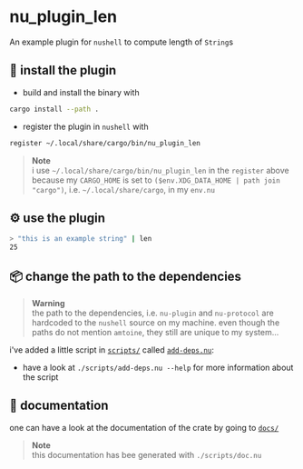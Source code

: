 # nu_plugin_len
An example plugin for `nushell` to compute length of `String`s

## :open_file_folder: install the plugin
- build and install the binary with
```bash
cargo install --path .
```
- register the plugin in `nushell` with
```bash
register ~/.local/share/cargo/bin/nu_plugin_len
```

> **Note**  
> i use `~/.local/share/cargo/bin/nu_plugin_len` in the `register`
> above because my `CARGO_HOME` is set to `($env.XDG_DATA_HOME | path join "cargo")`,
> i.e. `~/.local/share/cargo`, in my `env.nu`

## :gear: use the plugin
```bash
> "this is an example string" | len
25
```

## :package: change the path to the dependencies
> **Warning**  
> the path to the dependencies, i.e. `nu-plugin` and `nu-protocol` are hardcoded to
> the `nushell` source on my machine.
> even though the paths do not mention `amtoine`, they still are unique to my system...

i've added a little script in [`scripts/`](scripts) called [`add-deps.nu`](scripts/add-deps.nu):
- have a look at `./scripts/add-deps.nu --help` for more information about the script

## :scroll: documentation
one can have a look at the documentation of the crate by going to [`docs/`](docs)
> **Note**  
> this documentation has bee generated with `./scripts/doc.nu`
